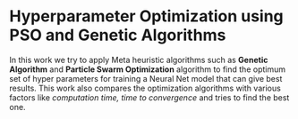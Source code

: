 # Hyperparameter Optimization using PSO and Genetic Algorithms
In this work we try to apply Meta
heuristic algorithms such as <b>Genetic Algorithm</b> and <b>Particle
Swarm Optimization</b> algorithm to find the optimum set of
hyper parameters for training a Neural Net model that can
give best results.
This work also compares the optimization algorithms with
various factors like <i>computation time, time to convergence</i> and
tries to find the best one.
